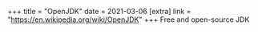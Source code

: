 +++
title = "OpenJDK"
date = 2021-03-06
[extra]
link = "https://en.wikipedia.org/wiki/OpenJDK"
+++
Free and open-source JDK


